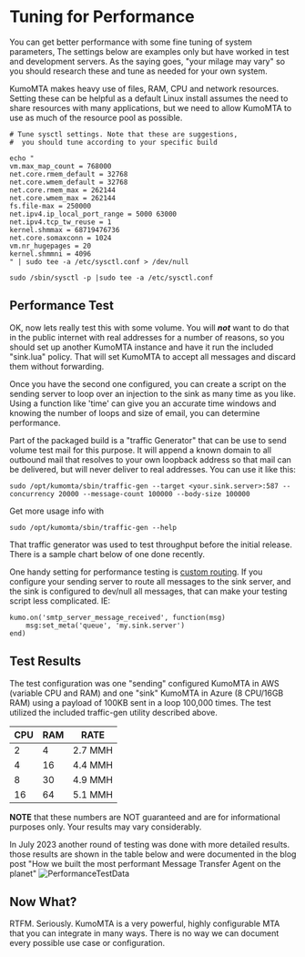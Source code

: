 # Tuning for Performance

You can get better performance with some fine tuning of system parameters,  The settings below are examples only but have worked in test and development servers.  As the saying goes, "your milage may vary" so you should research these and tune as needed for your own system.

KumoMTA makes heavy use of files, RAM, CPU and network resources. Setting these can be helpful as a default Linux install assumes the need to share resources with many applications, but we need to allow KumoMTA to use as much of the resource pool as possible.

```console
# Tune sysctl settings. Note that these are suggestions,
#  you should tune according to your specific build

echo "
vm.max_map_count = 768000
net.core.rmem_default = 32768
net.core.wmem_default = 32768
net.core.rmem_max = 262144
net.core.wmem_max = 262144
fs.file-max = 250000
net.ipv4.ip_local_port_range = 5000 63000
net.ipv4.tcp_tw_reuse = 1
kernel.shmmax = 68719476736
net.core.somaxconn = 1024
vm.nr_hugepages = 20
kernel.shmmni = 4096
" | sudo tee -a /etc/sysctl.conf > /dev/null

sudo /sbin/sysctl -p |sudo tee -a /etc/sysctl.conf
```

## Performance Test
OK, now lets really test this with some volume.  You will **_not_** want to do that in the public internet with real addresses for a number of reasons, so you should set up another KumoMTA instance and have it run the included "sink.lua" policy.  That will set KumoMTA to accept all messages and discard them without forwarding.

Once you have the second one configured, you can create a script on the sending server to loop over an injection to the sink as many time as you like. Using a function like 'time' can give you an accurate time windows and knowing the number of loops and size of email, you can determine performance. 

Part of the packaged build is a "traffic Generator" that can be use to send volume test mail for this purpose.  It will append a known domain to all outbound mail that resolves to your own loopback address so that mail can be delivered, but will never deliver to real addresses.  You can use it like this:
```console
sudo /opt/kumomta/sbin/traffic-gen --target <your.sink.server>:587 --concurrency 20000 --message-count 100000 --body-size 100000 
```

Get more usage info with 
```console
sudo /opt/kumomta/sbin/traffic-gen --help
```

That traffic generator was used to test throughput before the initial release. There is a sample chart below of one done recently.

One handy setting for performance testing is [custom routing](https://docs.kumomta.com/userguide/policy/routing/).  If you configure your sending server to route all messages to the sink server, and the sink is configured to dev/null all messages, that can make your testing script less complicated.  IE:

```console
kumo.on('smtp_server_message_received', function(msg)
    msg:set_meta('queue', 'my.sink.server')
end)

```

## Test Results
The test configuration was one "sending" configured KumoMTA in AWS (variable CPU and RAM) and one "sink" KumoMTA in Azure (8 CPU/16GB RAM) using a payload of 100KB sent in a loop 100,000 times. 
The test utilized the included traffic-gen utility described above.

| CPU | RAM | RATE |
| --- | --- | --- |
| 2   | 4  |  2.7 MMH  |
| 4   | 16  | 4.4 MMH  |
| 8   | 30  | 4.9 MMH  |
| 16   | 64  | 5.1 MMH  |

**NOTE** that these numbers are NOT guaranteed and are for informational purposes only. Your results may vary considerably.

In July 2023 another round of testing was done with more detailed results.  those results are shown in the table below and were documented in the blog post "How we built the most performant Message Transfer Agent on the planet"
![PerformanceTestData](https://docs.kumomta.com/assets/images/Performance_testing_kumomta_public.png)

## Now What?

RTFM.  Seriously.  KumoMTA is a very powerful, highly configurable MTA that you can integrate in many ways.  There is no way we can document every possible use case or configuration.


